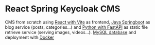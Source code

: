 # React Spring Keycloak CMS

CMS from scratch using [React with Vite](https://vitejs.dev/) as frontend, [Java Springboot](https://spring.io/projects/spring-boot) as blog service (posts, categories...) and [Python with FastAPI](https://fastapi.tiangolo.com/) as static file retrieve service (serving images, videos...). [MySQL database](https://www.mysql.com/) and deployment with [Docker](https://www.docker.com/)